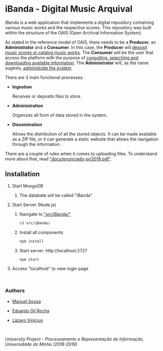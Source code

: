 # iBanda - Digital Music Arquival

iBanda is a web application that implements a digital repository containing various music works and the respective scores. This repository was built within the structure of the OAIS (Open Archival Information System).

As stated in the reference model of OAIS, there needs to be a **Producer**, an **Administrator** and a **Consumer**. In this case, the **Producer** will <u>deposit music scores or catalog music works</u>. The **Consumer** will be the user that access the platform with the purpose of <u>consulting, searching and downloading available information</u>. The **Administrator** will, as the name sugests, <u>administrate the system</u>.

There are 3 main functional processes:

- **Ingestion**
  
  Receives or deposits files to store.

- **Administration**
  
  Organizes all form of data stored in the system.

- **Dissemination**
  
  Allows the distribution of all the stored objects. It can be made available as a ZIP file, or it can generate a static website that allows the navigation through the information.

There are a couple of rules when it comes to uploading files. To understand more about that, read ["docs/enunciado-pri2018.pdf"](https://github.com/MGCSousa/iBanda/blob/master/doc/enunciado-pri2018.pdf).

## Installation

1. Start MongoDB
   
   1. The databate will be called "iBanda"

2. Start Server (Node.js)
   
   1. Navigate to ["src/iBanda/"](https://github.com/MGCSousa/iBanda/tree/master/src/iBanda)
      
      ```bash
      cd src/iBanda/
      ```
   
   2. Install all components
      
      ```bash
      npm install
      ```
   
   3. Start server: http://localhost:2727
      
      ```bash
      npm start
      ```

3. Access "localhost" to view login page

&nbsp;

### Authors

- [Manuel Sousa](https://github.com/MGCSousa)

- [Eduardo Gil Rocha](https://github.com/egrocha)

- [Lázaro Vinícius](https://github.com/lazavini)

&nbsp;

*University Project - Processamento e Representação de Informação, Universidade do Minho (2018-2019)*
